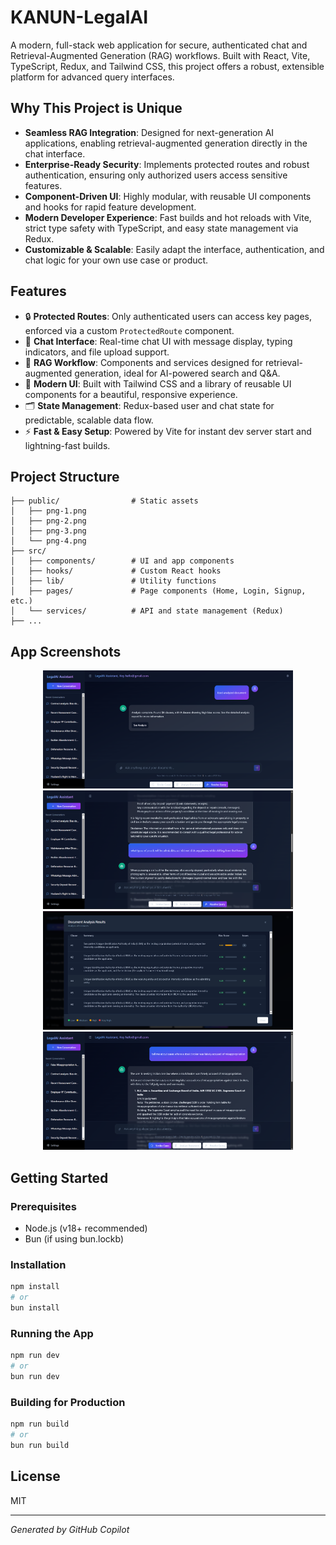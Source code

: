 # KANUN-LegalAI

A modern, full-stack web application for secure, authenticated chat and Retrieval-Augmented Generation (RAG) workflows. Built with React, Vite, TypeScript, Redux, and Tailwind CSS, this project offers a robust, extensible platform for advanced query interfaces.

## Why This Project is Unique

- **Seamless RAG Integration**: Designed for next-generation AI applications, enabling retrieval-augmented generation directly in the chat interface.
- **Enterprise-Ready Security**: Implements protected routes and robust authentication, ensuring only authorized users access sensitive features.
- **Component-Driven UI**: Highly modular, with reusable UI components and hooks for rapid feature development.
- **Modern Developer Experience**: Fast builds and hot reloads with Vite, strict type safety with TypeScript, and easy state management via Redux.
- **Customizable & Scalable**: Easily adapt the interface, authentication, and chat logic for your own use case or product.

## Features

- 🔒 **Protected Routes**: Only authenticated users can access key pages, enforced via a custom `ProtectedRoute` component.
- 💬 **Chat Interface**: Real-time chat UI with message display, typing indicators, and file upload support.
- 🧠 **RAG Workflow**: Components and services designed for retrieval-augmented generation, ideal for AI-powered search and Q&A.
- 🎨 **Modern UI**: Built with Tailwind CSS and a library of reusable UI components for a beautiful, responsive experience.
- 🗂️ **State Management**: Redux-based user and chat state for predictable, scalable data flow.
- ⚡ **Fast & Easy Setup**: Powered by Vite for instant dev server start and lightning-fast builds.

## Project Structure

```
├── public/                # Static assets
│   ├── png-1.png
│   ├── png-2.png
│   ├── png-3.png
│   └── png-4.png
├── src/
│   ├── components/        # UI and app components
│   ├── hooks/             # Custom React hooks
│   ├── lib/               # Utility functions
│   ├── pages/             # Page components (Home, Login, Signup, etc.)
│   └── services/          # API and state management (Redux)
├── ...
```

## App Screenshots

<p align="center">
  <img src="./public/png-1.png" alt="Screenshot 1" width="400"/>
  <img src="./public/png-2.png" alt="Screenshot 2" width="400"/>
  <img src="./public/png-3.png" alt="Screenshot 3" width="400"/>
  <img src="./public/png-4.png" alt="Screenshot 4" width="400"/>
</p>

## Getting Started

### Prerequisites

- Node.js (v18+ recommended)
- Bun (if using bun.lockb)

### Installation

```sh
npm install
# or
bun install
```

### Running the App

```sh
npm run dev
# or
bun run dev
```

### Building for Production

```sh
npm run build
# or
bun run build
```

## License

MIT

---

_Generated by GitHub Copilot_
